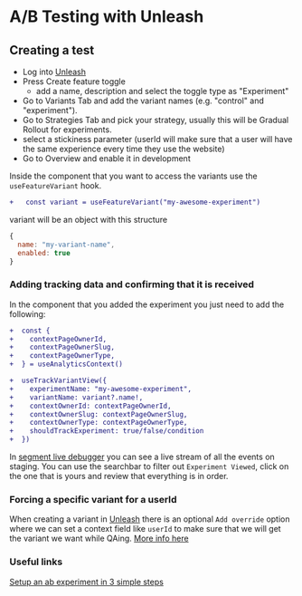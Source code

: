 # A/B Testing with Unleash

## Creating a test

- Log into [Unleash](unleash.artsy.net)
- Press Create feature toggle
  - add a name, description and select the toggle type as "Experiment"
- Go to Variants Tab and add the variant names (e.g. "control" and "experiment").
- Go to Strategies Tab and pick your strategy, usually this will be Gradual Rollout for experiments.
- select a stickiness parameter (userId will make sure that a user will have the same experience every time they use the website)
- Go to Overview and enable it in development

Inside the component that you want to access the variants use the `useFeatureVariant` hook.

```diff
+   const variant = useFeatureVariant("my-awesome-experiment")

```

variant will be an object with this structure

```js
{
  name: "my-variant-name",
  enabled: true
}
```

### Adding tracking data and confirming that it is received

In the component that you added the experiment you just need to add the following:

```diff
+  const {
+    contextPageOwnerId,
+    contextPageOwnerSlug,
+    contextPageOwnerType,
+  } = useAnalyticsContext()

+  useTrackVariantView({
+    experimentName: "my-awesome-experiment",
+    variantName: variant?.name!,
+    contextOwnerId: contextPageOwnerId,
+    contextOwnerSlug: contextPageOwnerSlug,
+    contextOwnerType: contextPageOwnerType,
+    shouldTrackExperiment: true/false/condition
+  })
```

In [segment live debugger](https://app.segment.com/artsy-engineering/sources/force-staging/debugger) you can see a live stream of all the events on staging. You can use the searchbar to filter out `Experiment Viewed`, click on the one that is yours and review that everything is in order.

### Forcing a specific variant for a userId

When creating a variant in [Unleash](unleash.artsy.net) there is an optional `Add override` option where we can set a context field like `userId` to make sure that we will get the variant we want while QAing. [More info here](https://docs.getunleash.io/advanced/toggle_variants#what-are-variants)

### Useful links

[Setup an ab experiment in 3 simple steps](https://www.getunleash.io/blog/a-b-n-experiments-in-3-simple-steps)
